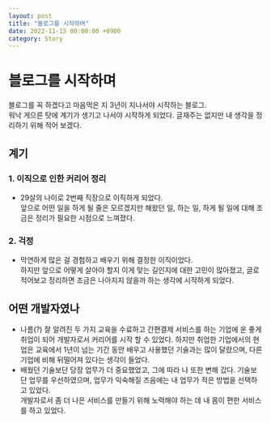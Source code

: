 ```yaml
---
layout: post
title: "블로그를 시작하며"
date: 2022-11-15 00:00:00 +0900
category: Story
---
```


# 블로그를 시작하며

블로그를 꼭 하겠다고 마음먹은 지 3년이 지나서야 시작하는 블로그.  
워낙 게으른 탓에 계기가 생기고 나서야 시작하게 되었다. 글재주는 없지만 내 생각을 정리하기 위해 적어 보겠다.

## 계기

### 1. 이직으로 인한 커리어 정리

- 29살의 나이로 2번째 직장으로 이직하게 되었다.  
앞으로 어떤 일을 하게 될 줄은 모르겠지만 해왔던 일, 하는 일, 하게 될 일에 대해 조금은 정리가 필요한 시점으로 느껴졌다.

### 2. 걱정

- 막연하게 많은 걸 경험하고 배우기 위해 결정한 이직이었다.  
하지만 앞으로 어떻게 살아야 할지 이게 맞는 길인지에 대한 고민이 많아졌고, 글로 적어보고 정리하면 조금은 나아지지 않을까 하는 생각에 시작하게 되었다.

## 어떤 개발자였나
- 나름(?) 잘 알려진 두 가지 교육을 수료하고 간편결제 서비스를 하는 기업에 운 좋게 취업이 되어 개발자로서 커리어를 시작 할 수 있었다. 하지만 취업한 기업에서의 현업은 교육에서 1년이 넘는 기간 동안 배우고 사용했던 기술과는 많이 달랐으며, 다른 기업에 비해 뒤떨어져 있다는 생각이 들었다.
- 배웠던 기술보단 당장 업무가 더 중요했었고, 그에 따라 나 또한 변해 갔다. 기술보단 업무를 우선하였으며, 업무가 익숙해질 즈음에는 내 업무가 적은 방법을 선택하고 있었다.   
개발자로서 좀 더 나은 서비스를 만들기 위해 노력해야 하는 데 내 몸이 편한 서비스를 하고 있었다.

